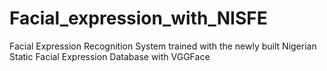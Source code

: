 # Facial_expression_with_NISFE
Facial Expression Recognition System trained with the newly built Nigerian Static Facial Expression Database with VGGFace
